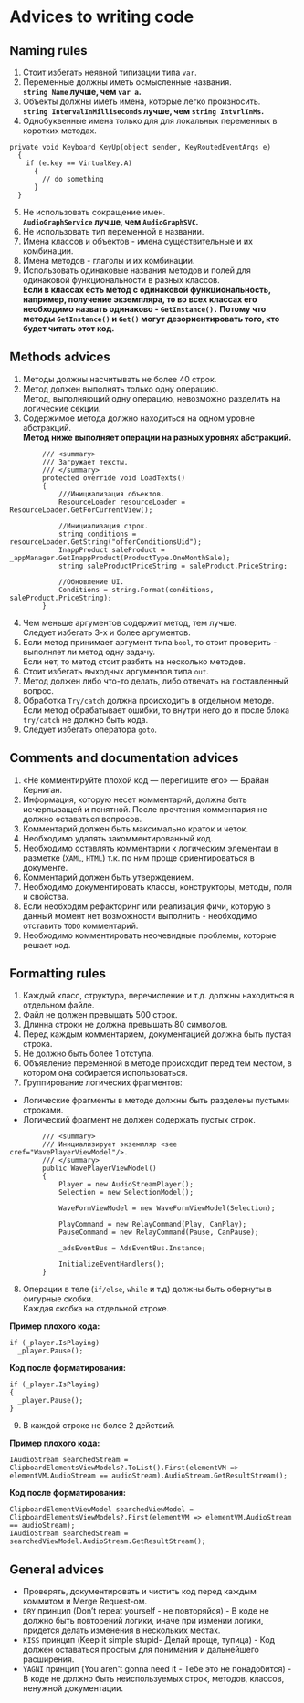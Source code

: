 # Advices to writing code
## Naming rules
1) Стоит избегать неявной типизации типа ```var```.
2) Переменные должны иметь осмысленные названия.  
**```string Name``` лучше, чем ```var a```.**
3) Объекты должны иметь имена, которые легко произносить.  
**```string IntervalInMilliseconds``` лучше, чем ```string IntvrlInMs```.** 
4) Однобуквенные имена только для для локальных переменных в коротких методах.  
```
private void Keyboard_KeyUp(object sender, KeyRoutedEventArgs e)
  {
    if (e.key == VirtualKey.A)
      {
        // do something
      }
  }        
```
5) Не использовать сокращение имен.  
**```AudioGraphService``` лучше, чем ```AudioGraphSVC```.**
6) Не использовать тип переменной в названии.
7) Имена классов и объектов - имена существительные и их комбинации.  
8) Имена методов - глаголы и их комбинации.  
9) Использовать одинаковые названия методов и полей для одинаковой функциональности в разных классов.  
**Если в классах есть метод с одинаковой функциональность, например, получение экземпляра, то во всех классах его необходимо назвать одинаково - ```GetInstance().``` Потому что методы ```GetInstance()``` и ```Get()``` могут дезориентировать того, кто будет читать этот код.**
  
## Methods advices
1) Методы должны насчитывать не более 40 строк.
2) Метод должен выполнять только одну операцию.  
Метод, выполняющий одну операцию, невозможно разделить на логические секции.
3) Содержимое метода должно находиться на одном уровне абстракций.  
**Метод ниже выполняет операции на разных уровнях абстракций.**
``` 
        /// <summary>
        /// Загружает тексты.
        /// </summary>
        protected override void LoadTexts()
        {
            ///Инициализация объектов.
            ResourceLoader resourceLoader = ResourceLoader.GetForCurrentView();
            
            //Инициализация строк.
            string conditions = resourceLoader.GetString("offerConditionsUid");
            InappProduct saleProduct = _appManager.GetInappProduct(ProductType.OneMonthSale);
            string saleProductPriceString = saleProduct.PriceString;
            
            //Обновление UI.
            Conditions = string.Format(conditions, saleProduct.PriceString);
        }
```
4) Чем меньше аргументов содержит метод, тем лучше.  
Следует избегать 3-х и более аргументов.
5) Если метод принимает аргумент типа ```bool```, то стоит проверить - выполняет ли метод одну задачу.  
Если нет, то метод стоит разбить на несколько методов.
6) Стоит избегать выходных аргументов типа ```out```.
7) Метод должен либо что-то делать, либо отвечать на поставленный вопрос.
8) Обработка ```Try/catch``` должна происходить в отдельном методе.  
Если метод обрабатывает ошибки, то внутри него до и после блока ```try/catch``` не должно быть кода.
9) Следует избегать оператора ```goto```.

## Comments and documentation advices
1) «Не комментируйте плохой код — перепишите его» — Брайан Керниган.
2) Информация, которую несет комментарий, должна быть исчерпыващей и понятной.  После прочтения комментария не должно оставаться вопросов.
3) Комментарий должен быть максимально краток и четок.
4) Необходимо удалять закомментированный код.
5) Необходимо оставлять комментарии к логическим элементам в разметке (```XAML```, ```HTML```) т.к. по ним проще ориентироваться в документе.
6) Комментарий должен быть утверждением.
7) Необходимо документировать классы, конструкторы, методы, поля и свойства. 
8) Если необходим рефакторинг или реализация фичи, которую в данный момент нет возможности выполнить - необходимо отставить ```TODO``` комментарий.
9) Необходимо комментировать неочевидные проблемы, которые решает код.

## Formatting rules
1) Каждый класс, структура, перечисление и т.д. должны находиться в отдельном файле.
1) Файл не должен превышать 500 строк.
2) Длинна строки не должна превышать 80 символов.
4) Перед каждым комментарием, документацией должна быть пустая строка.
5) Не должно быть более 1 отступа.
6) Объявление переменной в методе происходит перед тем местом, в котором она собирается использоваться.
7) Группирование логических фрагментов: 
  - Логические фрагменты в методе должны быть разделены пустыми строками.  
  - Логический фрагмент не должен содержать пустых строк.
```
        /// <summary>
        /// Инициализирует экземпляр <see cref="WavePlayerViewModel"/>.
        /// </summary>
        public WavePlayerViewModel()
        {
            Player = new AudioStreamPlayer();
            Selection = new SelectionModel();

            WaveFormViewModel = new WaveFormViewModel(Selection);

            PlayCommand = new RelayCommand(Play, CanPlay);
            PauseCommand = new RelayCommand(Pause, CanPause);

            _adsEventBus = AdsEventBus.Instance;

            InitializeEventHandlers();
        }
```
8) Операции в теле (```if/else```, ```while``` и т.д) должны быть обернуты в фигурные скобки.  
Каждая скобка на отдельной строке.  

**Пример плохого кода:**
```
if (_player.IsPlaying)
  _player.Pause();
```
**Код после форматирования:**  
```
if (_player.IsPlaying)
{
  _player.Pause();
}
```
9) В каждой строке не более 2 действий.  

**Пример плохого кода:**
```
IAudioStream searchedStream = ClipboardElementsViewModels?.ToList().First(elementVM => elementVM.AudioStream == audioStream).AudioStream.GetResultStream();
```  
**Код после форматирования:**  
```
ClipboardElementViewModel searchedViewModel = ClipboardElementsViewModels?.First(elementVM => elementVM.AudioStream == audioStream);
IAudioStream searchedStream = searchedViewModel.AudioStream.GetResultStream();
```

## General advices
- Проверять, документировать и чистить код перед каждым коммитом и Merge Request-ом.
- ```DRY``` принцип (Don’t repeat yourself - не повторяйся) - В коде не должно быть повторений логики, иначе при измении логики, придется делать изменения в нескольких местах.
- ```KISS``` принцип (Keep it simple stupid- Делай проще, тупица) - Код должен оставаться простым для понимания и дальнейшего раcширения.
- ```YAGNI``` принцип (You aren't gonna need it - Тебе это не понадобится) - В коде не должно быть неиспользуемых строк, методов, классов, ненужной документации.
